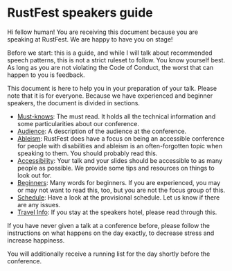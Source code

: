# RustFest speakers guide

Hi fellow human! You are receiving this document because you are speaking at RustFest.
We are happy to have you on stage!

Before we start: this is a guide, and while I will talk about recommended
speech patterns, this is not a strict ruleset to follow. You know yourself
best. As long as you are not violating the Code of Conduct, the worst that
can happen to you is feedback.

This document is here to help you in your preparation of your talk. Please
note that it is for everyone. Because we have experienced and beginner
speakers, the document is divided in sections.

* [Must-knows](1-must.md): The must read. It holds all the technical
  information and some particularities about our conference.
* [Audience](2-audience.md): A description of the audience at the conference.
* [Ableism](3-ableism.md): RustFest does have a focus on being an
  accessible conference for people with disabilities and ableism is an
  often-forgotten topic when speaking to them. You should probably read this.
* [Accessibility](3-accessibility.md):
  Your talk and your slides should be accessible to as many people as possible.
  We provide some tips and resources on things to look out for.
* [Beginners](4-beginners.md): Many words for beginners. If you are
  experienced, you may or may not want to read this, too, but you are not the
  focus group of this.
* [Schedule](5-schedule.md): Have a look at the provisional schedule. Let
  us know if there are any issues.
* [Travel Info](6-travel.md): If you stay at the speakers hotel, please
  read through this.


If you have never given a talk at a conference before, please follow the
instructions on what happens on the day exactly, to decrease stress
and increase happiness.

You will additionally receive a running list for the day shortly before the
conference.
